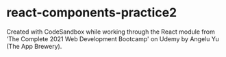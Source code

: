 # react-components-practice2
Created with CodeSandbox while working through the React module from 'The Complete 2021 Web Development Bootcamp' on Udemy by Angelu Yu (The App Brewery).
